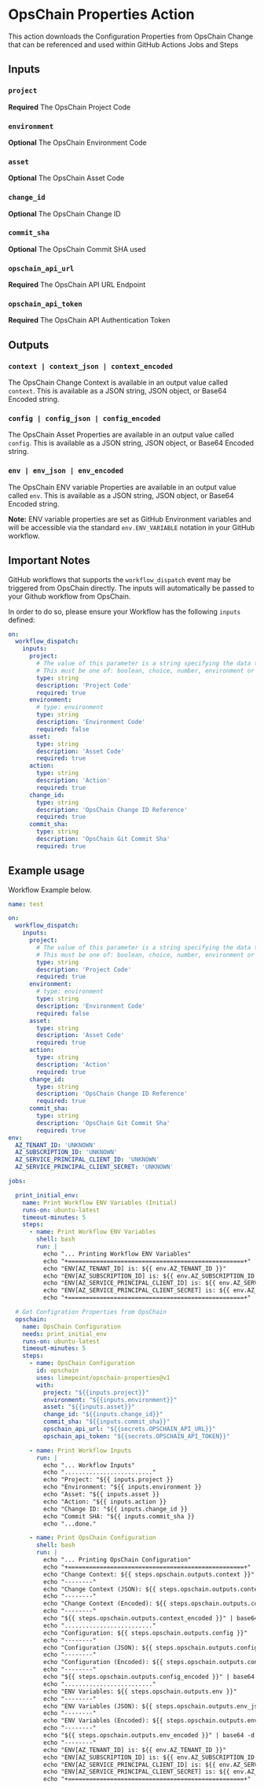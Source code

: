 # OpsChain Properties Action

This action downloads the Configuration Properties from OpsChain Change that can be referenced and used within GitHub Actions Jobs and Steps

## Inputs

### `project`

**Required** The OpsChain Project Code

### `environment`

**Optional** The OpsChain Environment Code

### `asset`

**Optional** The OpsChain Asset Code

### `change_id`

**Optional** The OpsChain Change ID

### `commit_sha`

**Optional** The OpsChain Commit SHA used

### `opschain_api_url`

**Required** The OpsChain API URL Endpoint

### `opschain_api_token`

**Required** The OpsChain API Authentication Token

## Outputs

### `context | context_json | context_encoded`

The OpsChain Change Context is available in an output value called `context`. This is available as a JSON string, JSON object, or Base64 Encoded string.

### `config | config_json | config_encoded`

The OpsChain Asset Properties are available in an output value called `config`. This is available as a JSON string, JSON object, or Base64 Encoded string.

### `env | env_json | env_encoded`

The OpsChain ENV variable Properties are available in an output value called `env`. This is available as a JSON string, JSON object, or Base64 Encoded string.

**Note:** ENV variable properties are set as GitHub Environment variables and will be accessible via the standard `env.ENV_VARIABLE` notation in your GitHub workflow.

## Important Notes

GitHub workflows that supports the `workflow_dispatch` event may be triggered from OpsChain directly. The inputs will automatically be passed to your Github workflow from OpsChain.

In order to do so, please ensure your Workflow has the following `inputs` defined:

```yaml
on:
  workflow_dispatch:
    inputs:
      project:
        # The value of this parameter is a string specifying the data type of the input. 
        # This must be one of: boolean, choice, number, environment or string.
        type: string
        description: 'Project Code'
        required: true
      environment:
        # type: environment
        type: string
        description: 'Environment Code'
        required: false
      asset:
        type: string
        description: 'Asset Code'
        required: true
      action:
        type: string
        description: 'Action'
        required: true
      change_id:
        type: string
        description: 'OpsChain Change ID Reference'
        required: true
      commit_sha:
        type: string
        description: 'OpsChain Git Commit Sha'
        required: true
```

## Example usage

Workflow Example below.

```yaml
name: test

on:
  workflow_dispatch:
    inputs:
      project:
        # The value of this parameter is a string specifying the data type of the input. 
        # This must be one of: boolean, choice, number, environment or string.
        type: string
        description: 'Project Code'
        required: true
      environment:
        # type: environment
        type: string
        description: 'Environment Code'
        required: false
      asset:
        type: string
        description: 'Asset Code'
        required: true
      action:
        type: string
        description: 'Action'
        required: true
      change_id:
        type: string
        description: 'OpsChain Change ID Reference'
        required: true
      commit_sha:
        type: string
        description: 'OpsChain Git Commit Sha'
        required: true
env:
  AZ_TENANT_ID: 'UNKNOWN'  
  AZ_SUBSCRIPTION_ID: 'UNKNOWN'  
  AZ_SERVICE_PRINCIPAL_CLIENT_ID: 'UNKNOWN'  
  AZ_SERVICE_PRINCIPAL_CLIENT_SECRET: 'UNKNOWN'  

jobs:

  print_initial_env:
    name: Print Workflow ENV Variables (Initial)
    runs-on: ubuntu-latest
    timeout-minutes: 5
    steps:
      - name: Print Workflow ENV Variables
        shell: bash
        run: |
          echo "... Printing Workflow ENV Variables"
          echo "+==================================================+"
          echo "ENV[AZ_TENANT_ID] is: ${{ env.AZ_TENANT_ID }}"
          echo "ENV[AZ_SUBSCRIPTION_ID] is: ${{ env.AZ_SUBSCRIPTION_ID }}"
          echo "ENV[AZ_SERVICE_PRINCIPAL_CLIENT_ID] is: ${{ env.AZ_SERVICE_PRINCIPAL_CLIENT_ID }}"
          echo "ENV[AZ_SERVICE_PRINCIPAL_CLIENT_SECRET] is: ${{ env.AZ_SERVICE_PRINCIPAL_CLIENT_SECRET }}"
          echo "+==================================================+"

  # Get Configration Properties from OpsChain
  opschain:
    name: OpsChain Configuration
    needs: print_initial_env
    runs-on: ubuntu-latest
    timeout-minutes: 5
    steps:
      - name: OpsChain Configuration
        id: opschain
        uses: limepoint/opschain-properties@v1
        with:
          project: "${{inputs.project}}"
          environment: "${{inputs.environment}}"
          asset: "${{inputs.asset}}"
          change_id: "${{inputs.change_id}}"
          commit_sha: "${{inputs.commit_sha}}"
          opschain_api_url: "${{secrets.OPSCHAIN_API_URL}}"
          opschain_api_token: "${{secrets.OPSCHAIN_API_TOKEN}}"

      - name: Print Workflow Inputs
        run: |
          echo "... Workflow Inputs"
          echo "........................."
          echo "Project: "${{ inputs.project }} 
          echo "Environment: "${{ inputs.environment }} 
          echo "Asset: "${{ inputs.asset }} 
          echo "Action: "${{ inputs.action }} 
          echo "Change ID: "${{ inputs.change_id }} 
          echo "Commit SHA: "${{ inputs.commit_sha }}
          echo "...done."

      - name: Print OpsChain Configuration
        shell: bash
        run: |
          echo "... Printing OpsChain Configuration"
          echo "+==================================================+"
          echo "Change Context: ${{ steps.opschain.outputs.context }}"
          echo "--------"
          echo "Change Context (JSON): ${{ steps.opschain.outputs.context_json }}"
          echo "--------"
          echo "Change Context (Encoded): ${{ steps.opschain.outputs.context_encoded }}"
          echo "--------"
          echo "${{ steps.opschain.outputs.context_encoded }}" | base64 -d
          echo "........................."
          echo "Configuration: ${{ steps.opschain.outputs.config }}"
          echo "--------"
          echo "Configuration (JSON): ${{ steps.opschain.outputs.config_json }}"
          echo "--------"
          echo "Configuration (Encoded): ${{ steps.opschain.outputs.config_encoded }}"
          echo "--------"
          echo "${{ steps.opschain.outputs.config_encoded }}" | base64 -d
          echo "........................."
          echo "ENV Variables: ${{ steps.opschain.outputs.env }}"
          echo "--------"
          echo "ENV Variables (JSON): ${{ steps.opschain.outputs.env_json }}"
          echo "--------"
          echo "ENV Variables (Encoded): ${{ steps.opschain.outputs.env_encoded }}"
          echo "--------"
          echo "${{ steps.opschain.outputs.env_encoded }}" | base64 -d
          echo "--------"
          echo "ENV[AZ_TENANT_ID] is: ${{ env.AZ_TENANT_ID }}"
          echo "ENV[AZ_SUBSCRIPTION_ID] is: ${{ env.AZ_SUBSCRIPTION_ID }}"
          echo "ENV[AZ_SERVICE_PRINCIPAL_CLIENT_ID] is: ${{ env.AZ_SERVICE_PRINCIPAL_CLIENT_ID }}"
          echo "ENV[AZ_SERVICE_PRINCIPAL_CLIENT_SECRET] is: ${{ env.AZ_SERVICE_PRINCIPAL_CLIENT_SECRET }}"
          echo "+==================================================+"
```

